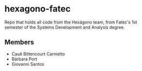 # hexagono-fatec
Repo that holds all code from the Hexágono team, from Fatec's 1st semester of the Systems Development and Analysis degree.

## Members
- Cauê Bittencourt Carnietto
- Bárbara Port
- Giovanni Santos
